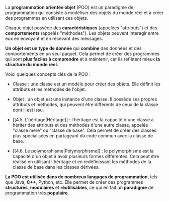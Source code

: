La **programmation orientée objet** (POO) est un paradigme de programmation qui consiste à modéliser des objets du monde réel et à créer des programmes en utilisant ces objets.

Chaque objet possède des **caractéristiques** (appelées "attributs") et des **comportements** (appelés "méthodes"). Les objets peuvent interagir entre eux en envoyant et en recevant des messages.

**Un objet est un type de donnée** qui **combine** des données et des comportements en un seul paquet. Cela permet de créer des programmes qui sont **plus faciles à comprendre** et à maintenir, car ils reflètent mieux **la structure du monde réel.**

Voici quelques concepts clés de la POO :

- Classe : une classe est un modèle pour créer des objets. Elle définit les attributs et les méthodes de l'objet.
- Objet : un objet est une instance d'une classe. Il possède ses propres attributs et méthodes, qui peuvent être différents de ceux de la classe dont il est issu.

- [[4.5. L'héritage|Héritage]] : l'héritage est la capacité d'une classe à hériter des attributs et des méthodes d'une autre classe, appelée "classe mère" ou "classe de base". Cela permet de créer des classes plus spécialisées en partageant du code commun avec la classe de base.

- [[4.6. Le polymorphisme|Polymorphisme]] : le polymorphisme est la capacité d'un objet à avoir plusieurs formes différentes. Cela peut être réalisé en utilisant l'héritage et en redéfinissant les méthodes de la classe de base dans les classes dérivées.

**La POO est utilisée dans de nombreux langages de programmation**, tels que Java, **C++**, Python, etc. Elle permet de créer des programmes **structurés**, **modulaires** et **réutilisables**, ce qui en fait un **paradigme** de programmation très **populaire**.